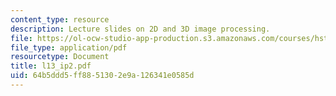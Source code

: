```yaml
---
content_type: resource
description: Lecture slides on 2D and 3D image processing.
file: https://ol-ocw-studio-app-production.s3.amazonaws.com/courses/hst-582j-biomedical-signal-and-image-processing-spring-2007/64b5ddd5ff8851302e9a126341e0585d_l13_ip2.pdf
file_type: application/pdf
resourcetype: Document
title: l13_ip2.pdf
uid: 64b5ddd5-ff88-5130-2e9a-126341e0585d
---
```


